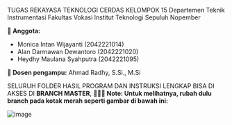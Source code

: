 TUGAS REKAYASA TEKNOLOGI CERDAS KELOMPOK 15
Departemen Teknik Instrumentasi
Fakultas Vokasi
Institut Teknologi Sepuluh Nopember

**🍉 Anggota:**
- Monica Intan Wijayanti (2042221014)
- Alan Darmawan Dewantoro (2042221020)
- Heydhy Maulana Syahputra (2042221095)

**🍉 Dosen pengampu:**
Ahmad Radhy, S.Si., M.Si

SELURUH FOLDER HASIL PROGRAM DAN INSTRUKSI LENGKAP BISA DI AKSES DI **BRANCH MASTER**, 
**📌📌📌 Note: Untuk melihatnya, rubah dulu branch pada kotak merah seperti gambar di bawah ini:**

![image](https://github.com/user-attachments/assets/4ca60902-e543-4d32-a113-aad5acc07ce9)

